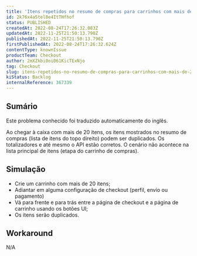 ```yaml
---
title: 'Itens repetidos no resumo de compras para carrinhos com mais de 20 itens'
id: 2k76x4aStel8e4ItTHfhof
status: PUBLISHED
createdAt: 2022-08-24T17:26:32.083Z
updatedAt: 2022-11-25T21:50:13.790Z
publishedAt: 2022-11-25T21:50:13.790Z
firstPublishedAt: 2022-08-24T17:26:32.624Z
contentType: knownIssue
productTeam: Checkout
author: 2mXZkbi0oi061KicTExNjo
tag: Checkout
slug: itens-repetidos-no-resumo-de-compras-para-carrinhos-com-mais-de-20-itens
kiStatus: Backlog
internalReference: 367339
---
```


## Sumário

<div class="alert alert-info">
  <p>Este problema conhecido foi traduzido automaticamente do inglês.</p>
</div>


Ao chegar à caixa com mais de 20 itens, os itens mostrados no resumo de compras (lista de itens do topo direito) podem ser duplicados. Os totalizadores e até mesmo o API estão corretos. O cenário não acontece na lista principal de itens (etapa do carrinho de compras).



## Simulação



- Crie um carrinho com mais de 20 itens;
- Adiantar em alguma configuração de checkout (perfil, envio ou pagamento)
- Vá para frente e para trás entre a página de checkout e a página de carrinho usando os botões UI;
- Os itens serão duplicados.



## Workaround


N/A

